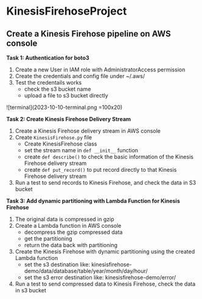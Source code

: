 # KinesisFirehoseProject

## Create a Kinesis Firehose pipeline on AWS console

**Task 1: Authentication for boto3**

1. Create a new User in IAM role with AdministratorAccess permission
2. Create the credentials and config file under ~/.aws/
3. Test the credentails works
    - check the s3 bucket name
    - upload a file to s3 bucket directly

![terminal](2023-10-10-terminal.png =100x20)

**Task 2: Create Kinesis Firehose Delivery Stream**

1. Create a Kinesis Firehose delivery stream in AWS console
2. Create `KinesisFirehose.py` file
   - Create KinesisFirehose class
   - set the stream name in `def __init__` function
   - create `def describe()` to check the basic information of the Kinesis Firehose delivery stream
   - create `def put_record()` to put record directly to that Kinesis Firehose delivery stream
3. Run a test to send records to Kinesis Firehose, and check the data in S3 bucket

**Task 3: Add dynamic partitioning with Lambda Function for Kinesis Firehose**
1. The original data is compressed in gzip
2. Create a Lambda function in AWS console
   - decompress the gzip compressed data
   - get the partitioning
   - return the data back with partitioning
3. Create the Kinesis Firehose with dynamic partitioning using the created Lambda function
   - set the s3 destination like: kinesisfirehose-demo/data/database/table/year/month/day/hour/
   - set the s3 error destination like: kinesisfirehose-demo/error/
5. Run a test to send compressed data to Kinesis Firehose, check the data in s3 bucket


